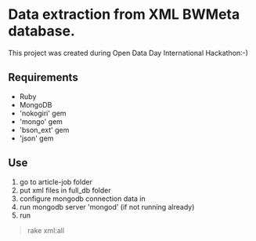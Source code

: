 
Data extraction from XML BWMeta database.
==============

This project was created during Open Data Day International Hackathon:-)


Requirements
-----------------

- Ruby
- MongoDB
- 'nokogiri' gem
- 'mongo' gem
- 'bson_ext' gem
- 'json' gem


Use
-----------------


1. go to article-job folder
2. put xml files in full_db folder
3. configure mongodb connection data in
4. run mongodb server 'mongod' (if not running already)
5. run
> rake xml:all

